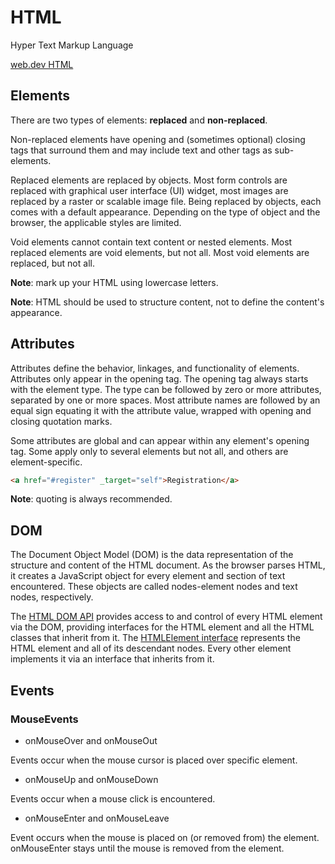 # HTML

Hyper Text Markup Language

[web.dev HTML](https://web.dev/learn/html/welcome)

## Elements

There are two types of elements: **replaced** and **non-replaced**.

Non-replaced elements have opening and (sometimes optional) closing tags that surround them and may include text and other tags as sub-elements.

Replaced elements are replaced by objects. Most form controls are replaced with graphical user interface (UI) widget, most images are replaced by a raster or scalable image file. Being replaced by objects, each comes with a default appearance. Depending on the type of object and the browser, the applicable styles are limited. 

Void elements cannot contain text content or nested elements. Most replaced elements are void elements, but not all. Most void elements are replaced, but not all.

**Note**: mark up your HTML using lowercase letters.

**Note**: HTML should be used to structure content, not to define the content's appearance.

## Attributes

Attributes define the behavior, linkages, and functionality of elements. Attributes only appear in the opening tag. The opening tag always starts with the element type. The type can be followed by zero or more attributes, separated by one or more spaces. Most attribute names are followed by an equal sign equating it with the attribute value, wrapped with opening and closing quotation marks.

Some attributes are global and can appear within any element's opening tag. Some apply only to several elements but not all, and others are element-specific.

```HTML
<a href="#register" _target="self">Registration</a>
```

**Note**: quoting is always recommended.

## DOM

The Document Object Model (DOM) is the data representation of the structure and content of the HTML document. As the browser parses HTML, it creates a JavaScript object for every element and section of text encountered. These objects are called nodes-element nodes and text nodes, respectively.

The [HTML DOM API](https://developer.mozilla.org/en-US/docs/Web/API/HTML_DOM_API) provides access to and control of every HTML element via the DOM, providing interfaces for the HTML element and all the HTML classes that inherit from it. The [HTMLElement interface](https://developer.mozilla.org/en-US/docs/Web/API/HTMLElement) represents the HTML element and all of its descendant nodes. Every other element implements it via an interface that inherits from it.

## Events

### MouseEvents

- onMouseOver and onMouseOut

Events occur when the mouse cursor is placed over specific element.

- onMouseUp and onMouseDown

Events occur when a mouse click is encountered.

- onMouseEnter and onMouseLeave

Event occurs when the mouse is placed on (or removed from) the element. onMouseEnter stays until the mouse is removed from the element.
